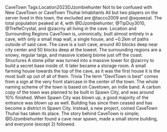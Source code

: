 CaveTown Tags:Location2023DJzombiehunter Not to be confused with New CaveTown or CaveTown Thuhai Inhabitants All but two players on the server lived in this town, the excluded are @tacco2009 and @squeezal. The total population peaked at 4, with @DJzombiehunter, @TipDuy3010, @TrefleCrystal, and @zacrny all living in the cave. Location and Surrounding Regions CaveTown is, unironically, built almost entirely in a cave, with only a small map wall, a single house, and ~0.2km of paths outside of said cave. The cave is a lush cave, around 40 blocks deep near city center and 50 blocks deep at the lowest. The surrounding regions are a snowy, regular taiga, and massive iceberg biome just off the coast. Structures A stone pillar was turned into a massive tower for @zacrny to build a secret base inside of. It later became a storage room. A small farming house towards the top of the cave, as it was the first house it is the most built up out of all of them. Trivia The term "DevilTown is best" comes from a sign at the very front staircase in the center of the town. The whole naming scheme of the town is based on Cavetown, an indie band. A carbon copy of the town was planned to be built in Spawn City, and was around 10% finished. When Spawn City was blown up, a good majority of the entrance was blown up as well. Building has since then ceased and has become a district in Spawn City. Instead, a new project, coined CaveTown Thuhai has taken its place. The story behind CaveTown is simple; @DJzombiehunter found a cave near spawn, made a small stone building, and everyone (except 2) followed.